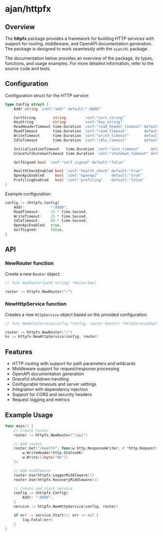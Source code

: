 # ajan/httpfx

## Overview

The **httpfx** package provides a framework for building HTTP services with support for routing, middleware, and OpenAPI
documentation generation. The package is designed to work seamlessly with the `ajan/di` package.

The documentation below provides an overview of the package, its types, functions, and usage examples. For more detailed
information, refer to the source code and tests.

## Configuration

Configuration struct for the HTTP service:

```go
type Config struct {
	Addr string `conf:"addr" default:":8080"`

	CertString        string        `conf:"cert_string"`
	KeyString         string        `conf:"key_string"`
	ReadHeaderTimeout time.Duration `conf:"read_header_timeout" default:"5s"`
	ReadTimeout       time.Duration `conf:"read_timeout"        default:"10s"`
	WriteTimeout      time.Duration `conf:"write_timeout"       default:"10s"`
	IdleTimeout       time.Duration `conf:"idle_timeout"        default:"120s"`

	InitializationTimeout   time.Duration `conf:"init_timeout"     default:"25s"`
	GracefulShutdownTimeout time.Duration `conf:"shutdown_timeout" default:"5s"`

	SelfSigned bool `conf:"self_signed" default:"false"`

	HealthCheckEnabled bool `conf:"health_check" default:"true"`
	OpenApiEnabled     bool `conf:"openapi"      default:"true"`
	ProfilingEnabled   bool `conf:"profiling"    default:"false"`
}
```

Example configuration:
```go
config := &httpfx.Config{
	Addr:            ":8080",
	ReadTimeout:     15 * time.Second,
	WriteTimeout:    15 * time.Second,
	IdleTimeout:     60 * time.Second,
	OpenApiEnabled:  true,
	SelfSigned:      false,
}
```

## API

### NewRouter function

Create a new `Router` object.

```go
// func NewRouter(path string) *RouterImpl

router := httpfx.NewRouter("/")
```

### NewHttpService function

Creates a new `HttpService` object based on the provided configuration.

```go
// func NewHttpService(config *Config, router Router) *HttpServiceImpl

router := httpfx.NewRouter("/")
hs := httpfx.NewHttpService(config, router)
```

## Features

- HTTP routing with support for path parameters and wildcards
- Middleware support for request/response processing
- OpenAPI documentation generation
- Graceful shutdown handling
- Configurable timeouts and server settings
- Integration with dependency injection
- Support for CORS and security headers
- Request logging and metrics

## Example Usage

```go
func main() {
	// Create router
	router := httpfx.NewRouter("/api")

	// Add routes
	router.Get("/health", func(w http.ResponseWriter, r *http.Request) {
		w.WriteHeader(http.StatusOK)
		w.Write([]byte("OK"))
	})

	// Add middleware
	router.Use(httpfx.LoggerMiddleware())
	router.Use(httpfx.RecoveryMiddleware())

	// Create and start service
	config := &httpfx.Config{
		Addr: ":8080",
	}
	service := httpfx.NewHttpService(config, router)

	if err := service.Start(); err != nil {
		log.Fatal(err)
	}
}
```
